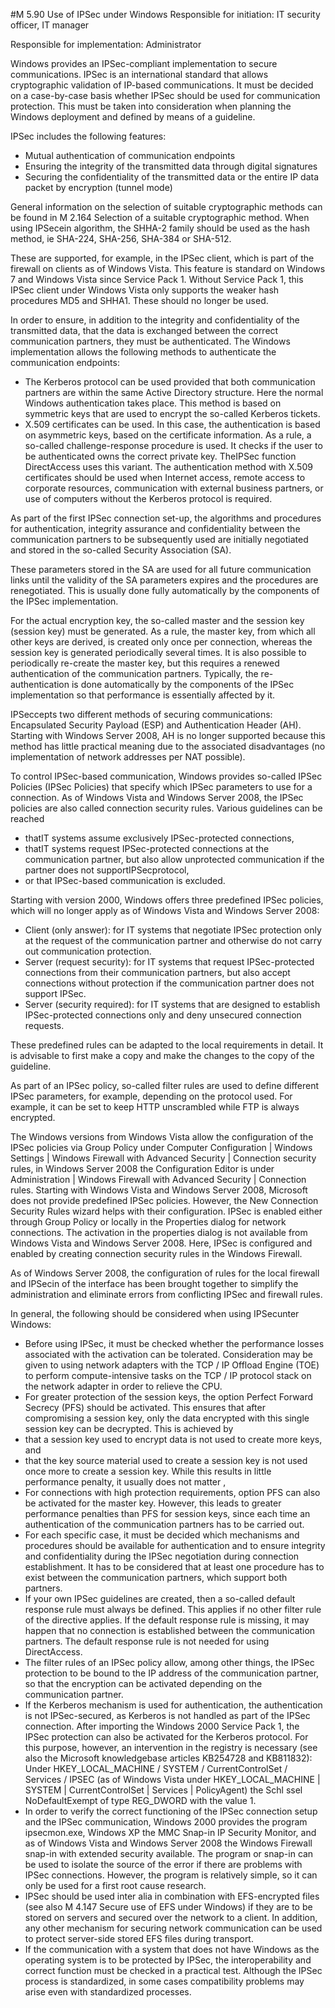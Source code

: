 #M 5.90 Use of IPSec under Windows
Responsible for initiation: IT security officer, IT manager

Responsible for implementation: Administrator

Windows provides an IPSec-compliant implementation to secure communications. IPSec is an international standard that allows cryptographic validation of IP-based communications. It must be decided on a case-by-case basis whether IPSec should be used for communication protection. This must be taken into consideration when planning the Windows deployment and defined by means of a guideline.

IPSec includes the following features:

* Mutual authentication of communication endpoints
* Ensuring the integrity of the transmitted data through digital signatures
* Securing the confidentiality of the transmitted data or the entire IP data packet by encryption (tunnel mode)


General information on the selection of suitable cryptographic methods can be found in M 2.164 Selection of a suitable cryptographic method. When using IPSecein algorithm, the SHHA-2 family should be used as the hash method, ie SHA-224, SHA-256, SHA-384 or SHA-512.

These are supported, for example, in the IPSec client, which is part of the firewall on clients as of Windows Vista. This feature is standard on Windows 7 and Windows Vista since Service Pack 1. Without Service Pack 1, this IPSec client under Windows Vista only supports the weaker hash procedures MD5 and SHHA1. These should no longer be used.

In order to ensure, in addition to the integrity and confidentiality of the transmitted data, that the data is exchanged between the correct communication partners, they must be authenticated. The Windows implementation allows the following methods to authenticate the communication endpoints:

* The Kerberos protocol can be used provided that both communication partners are within the same Active Directory structure. Here the normal Windows authentication takes place. This method is based on symmetric keys that are used to encrypt the so-called Kerberos tickets.
* X.509 certificates can be used. In this case, the authentication is based on asymmetric keys, based on the certificate information. As a rule, a so-called challenge-response procedure is used. It checks if the user to be authenticated owns the correct private key. TheIPSec function DirectAccess uses this variant. The authentication method with X.509 certificates should be used when Internet access, remote access to corporate resources, communication with external business partners, or use of computers without the Kerberos protocol is required.


As part of the first IPSec connection set-up, the algorithms and procedures for authentication, integrity assurance and confidentiality between the communication partners to be subsequently used are initially negotiated and stored in the so-called Security Association (SA).

These parameters stored in the SA are used for all future communication links until the validity of the SA parameters expires and the procedures are renegotiated. This is usually done fully automatically by the components of the IPSec implementation.

For the actual encryption key, the so-called master and the session key (session key) must be generated. As a rule, the master key, from which all other keys are derived, is created only once per connection, whereas the session key is generated periodically several times. It is also possible to periodically re-create the master key, but this requires a renewed authentication of the communication partners. Typically, the re-authentication is done automatically by the components of the IPSec implementation so that performance is essentially affected by it.

IPSeccepts two different methods of securing communications: Encapsulated Security Payload (ESP) and Authentication Header (AH). Starting with Windows Server 2008, AH is no longer supported because this method has little practical meaning due to the associated disadvantages (no implementation of network addresses per NAT possible).

To control IPSec-based communication, Windows provides so-called IPSec Policies (IPSec Policies) that specify which IPSec parameters to use for a connection. As of Windows Vista and Windows Server 2008, the IPSec policies are also called connection security rules. Various guidelines can be reached

* thatIT systems assume exclusively IPSec-protected connections,
* thatIT systems request IPSec-protected connections at the communication partner, but also allow unprotected communication if the partner does not supportIPSecprotocol,
* or that IPSec-based communication is excluded.


Starting with version 2000, Windows offers three predefined IPSec policies, which will no longer apply as of Windows Vista and Windows Server 2008:

* Client (only answer): for IT systems that negotiate IPSec protection only at the request of the communication partner and otherwise do not carry out communication protection.
* Server (request security): for IT systems that request IPSec-protected connections from their communication partners, but also accept connections without protection if the communication partner does not support IPSec.
* Server (security required): for IT systems that are designed to establish IPSec-protected connections only and deny unsecured connection requests.


These predefined rules can be adapted to the local requirements in detail. It is advisable to first make a copy and make the changes to the copy of the guideline.

As part of an IPSec policy, so-called filter rules are used to define different IPSec parameters, for example, depending on the protocol used. For example, it can be set to keep HTTP unscrambled while FTP is always encrypted.

The Windows versions from Windows Vista allow the configuration of the IPSec policies via Group Policy under Computer Configuration | Windows Settings | Windows Firewall with Advanced Security | Connection security rules, in Windows Server 2008 the Configuration Editor is under Administration | Windows Firewall with Advanced Security | Connection rules. Starting with Windows Vista and Windows Server 2008, Microsoft does not provide predefined IPSec policies. However, the New Connection Security Rules wizard helps with their configuration. IPSec is enabled either through Group Policy or locally in the Properties dialog for network connections. The activation in the properties dialog is not available from Windows Vista and Windows Server 2008. Here, IPSec is configured and enabled by creating connection security rules in the Windows Firewall.

As of Windows Server 2008, the configuration of rules for the local firewall and IPSecin of the interface has been brought together to simplify the administration and eliminate errors from conflicting IPSec and firewall rules.

In general, the following should be considered when using IPSecunter Windows:

* Before using IPSec, it must be checked whether the performance losses associated with the activation can be tolerated. Consideration may be given to using network adapters with the TCP / IP Offload Engine (TOE) to perform compute-intensive tasks on the TCP / IP protocol stack on the network adapter in order to relieve the CPU.
* For greater protection of the session keys, the option Perfect Forward Secrecy (PFS) should be activated. This ensures that after compromising a session key, only the data encrypted with this single session key can be decrypted. This is achieved by
* that a session key used to encrypt data is not used to create more keys, and
* that the key source material used to create a session key is not used once more to create a session key. While this results in little performance penalty, it usually does not matter ,
* For connections with high protection requirements, option PFS can also be activated for the master key. However, this leads to greater performance penalties than PFS for session keys, since each time an authentication of the communication partners has to be carried out.
* For each specific case, it must be decided which mechanisms and procedures should be available for authentication and to ensure integrity and confidentiality during the IPSec negotiation during connection establishment. It has to be considered that at least one procedure has to exist between the communication partners, which support both partners.
* If your own IPSec guidelines are created, then a so-called default response rule must always be defined. This applies if no other filter rule of the directive applies. If the default response rule is missing, it may happen that no connection is established between the communication partners. The default response rule is not needed for using DirectAccess.
* The filter rules of an IPSec policy allow, among other things, the IPSec protection to be bound to the IP address of the communication partner, so that the encryption can be activated depending on the communication partner.
* If the Kerberos mechanism is used for authentication, the authentication is not IPSec-secured, as Kerberos is not handled as part of the IPSec connection. After importing the Windows 2000 Service Pack 1, the IPSec protection can also be activated for the Kerberos protocol. For this purpose, however, an intervention in the registry is necessary (see also the Microsoft knowledgebase articles KB254728 and KB811832): Under HKEY_LOCAL_MACHINE / SYSTEM / CurrentControlSet / Services / IPSEC (as of Windows Vista under HKEY_LOCAL_MACHINE | SYSTEM | CurrentControlSet | Services | PolicyAgent) the Schl  ssel NoDefaultExempt of type REG_DWORD with the value 1.
* In order to verify the correct functioning of the IPSec connection setup and the IPSec communication, Windows 2000 provides the program ipsecmon.exe, Windows XP the MMC Snap-in IP Security Monitor, and as of Windows Vista and Windows Server 2008 the Windows Firewall snap-in with extended security available. The program or snap-in can be used to isolate the source of the error if there are problems with IPSec connections. However, the program is relatively simple, so it can only be used for a first root cause research.
* IPSec should be used inter alia in combination with EFS-encrypted files (see also M 4.147 Secure use of EFS under Windows) if they are to be stored on servers and secured over the network to a client. In addition, any other mechanism for securing network communication can be used to protect server-side stored EFS files during transport.
* If the communication with a system that does not have Windows as the operating system is to be protected by IPSec, the interoperability and correct function must be checked in a practical test. Although the IPSec process is standardized, in some cases compatibility problems may arise even with standardized processes.




